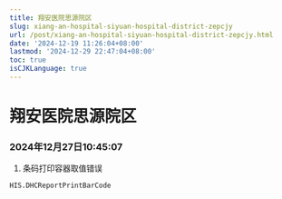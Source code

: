 ```yaml
---
title: 翔安医院思源院区
slug: xiang-an-hospital-siyuan-hospital-district-zepcjy
url: /post/xiang-an-hospital-siyuan-hospital-district-zepcjy.html
date: '2024-12-19 11:26:04+08:00'
lastmod: '2024-12-29 22:47:04+08:00'
toc: true
isCJKLanguage: true
---
```


# 翔安医院思源院区

### 2024年12月27日10:45:07

1. 条码打印容器取值错误

```
HIS.DHCReportPrintBarCode
```

‍

